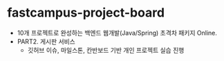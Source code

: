 # fastcampus-project-board
- 10개 프로젝트로 완성하는 백엔드 웹개발(Java/Spring) 초격차 패키지 Online.
- PART2. 게시판 서비스
  - 깃허브 이슈, 마일스톤, 칸반보드 기반 개인 프로젝트 실습 진행
